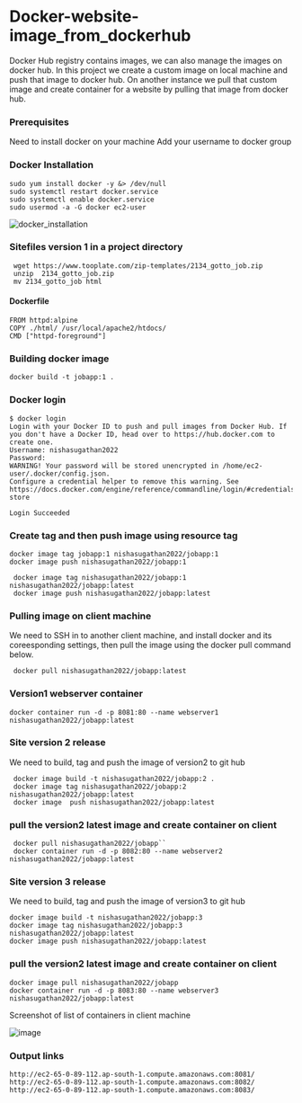 # Docker-website-image_from_dockerhub
Docker Hub registry contains images, we can also manage the images on docker hub. In this project we create a custom image on local machine and push that image to docker hub. On another instance we pull that custom image and create container for a website by pulling that image from docker hub.

### Prerequisites
Need to install docker on your machine
Add your username to docker group

### Docker Installation

```
sudo yum install docker -y &> /dev/null
sudo systemctl restart docker.service
sudo systemctl enable docker.service
sudo usermod -a -G docker ec2-user
```
![docker_installation](https://github.com/Nisha-Sugathan/Docker-Bind_mounting/assets/134600837/ba7797c4-9a73-4ce6-b593-2befa5850e0d)

###  Sitefiles version 1 in a project directory 

```
 wget https://www.tooplate.com/zip-templates/2134_gotto_job.zip
 unzip  2134_gotto_job.zip
 mv 2134_gotto_job html
 ```
 
 ####  Dockerfile 
 
```
FROM httpd:alpine
COPY ./html/ /usr/local/apache2/htdocs/
CMD ["httpd-foreground"]

```
 ### Building docker image 
 
 ```
 docker build -t jobapp:1 .
 ```
 ### Docker login
  ```
 $ docker login
Login with your Docker ID to push and pull images from Docker Hub. If you don't have a Docker ID, head over to https://hub.docker.com to create one.
Username: nishasugathan2022
Password: 
WARNING! Your password will be stored unencrypted in /home/ec2-user/.docker/config.json.
Configure a credential helper to remove this warning. See
https://docs.docker.com/engine/reference/commandline/login/#credentials-store

Login Succeeded

 ```
 ### Create tag and then push image using resource tag
 ```
 docker image tag jobapp:1 nishasugathan2022/jobapp:1
 docker image push nishasugathan2022/jobapp:1 
 
  docker image tag nishasugathan2022/jobapp:1 nishasugathan2022/jobapp:latest
  docker image push nishasugathan2022/jobapp:latest
 ```
 ### Pulling image on client machine
 We need to SSH in to another client machine, and install docker and its coreesponding settings, then pull the image using the docker pull command below.
 
 ```
  docker pull nishasugathan2022/jobapp:latest
  ```
  
  ### Version1 webserver container
  ```
  docker container run -d -p 8081:80 --name webserver1 nishasugathan2022/jobapp:latest
 ```
 
 ###   Site version 2 release 
 We need to build, tag and push the image of version2 to git hub
   ```
    docker image build -t nishasugathan2022/jobapp:2 .
    docker image tag nishasugathan2022/jobapp:2 nishasugathan2022/jobapp:latest
    docker image  push nishasugathan2022/jobapp:latest
   ```
 ### pull the version2 latest image and create container on client 
 
 ```
  docker pull nishasugathan2022/jobapp``
  docker container run -d -p 8082:80 --name webserver2 nishasugathan2022/jobapp:latest
 ```
 ###   Site version 3 release 
 We need to build, tag and push the image of version3 to git hub
 
 ```
 docker image build -t nishasugathan2022/jobapp:3 
 docker image tag nishasugathan2022/jobapp:3 nishasugathan2022/jobapp:latest
 docker image push nishasugathan2022/jobapp:latest
 ```
  ### pull the version2 latest image and create container on client 
  
 ```
 docker image pull nishasugathan2022/jobapp
 docker container run -d -p 8083:80 --name webserver3 nishasugathan2022/jobapp:latest
 
 ```
 
 Screenshot of list of containers in client machine
 
 
 ![image](https://github.com/Nisha-Sugathan/Docker-website-image_from_dockerhub/assets/134600837/44e65122-1659-4dc9-b2d5-50d3dc7df242)

  
  ### Output links
  
  ```
  http://ec2-65-0-89-112.ap-south-1.compute.amazonaws.com:8081/
  http://ec2-65-0-89-112.ap-south-1.compute.amazonaws.com:8082/
  http://ec2-65-0-89-112.ap-south-1.compute.amazonaws.com:8083/
  
  ```

 
